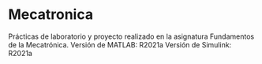 # Mecatronica
Prácticas de laboratorio y proyecto realizado en la asignatura Fundamentos de la Mecatrónica.
Versión de MATLAB: R2021a
Versión de Simulink: R2021a